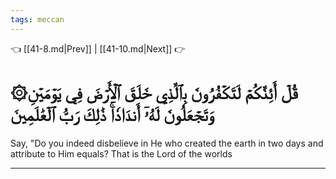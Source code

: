 ```yaml
---
tags: meccan
---
```


👈 [[41-8.md|Prev]] | [[41-10.md|Next]] 👉

# ۞قُلۡ أَئِنَّكُمۡ لَتَكۡفُرُونَ بِٱلَّذِي خَلَقَ ٱلۡأَرۡضَ فِي يَوۡمَيۡنِ وَتَجۡعَلُونَ لَهُۥٓ أَندَادٗاۚ ذَٰلِكَ رَبُّ ٱلۡعَٰلَمِينَ

Say, "Do you indeed disbelieve in He who created the earth in two days and attribute to Him equals? That is the Lord of the worlds

---

